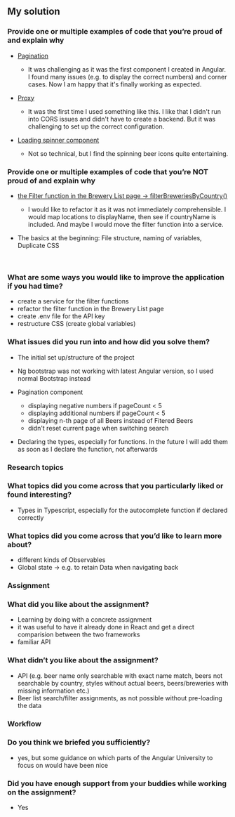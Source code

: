 
<h2>My solution</h2>
<h3>Provide one or multiple examples of code that you’re proud of and explain why</h3>
<ul>
<li><p><a href='https://gitlab.pxlwidgets.com/pxl.widgets-heroes/assignments/blob/block1_sybille/beerApp/src/app/components/pagination/pagination.component.ts'>Pagination</a></p>
<ul>
<li>It was challenging as it was the first component I created in Angular. I found many issues (e.g. to display the correct numbers) and corner cases. Now I am happy that it&#39;s finally working as expected.</li>

</ul>
</li>
<li><p><a href='https://gitlab.pxlwidgets.com/pxl.widgets-heroes/assignments/blob/block1_sybille/beerApp/proxy.conf.js'>Proxy</a></p>
<ul>
<li>It was the first time I used something like this. I like that I didn&#39;t  run into CORS issues and didn&#39;t have to create a backend. But it was challenging to set up the correct configuration.</li>

</ul>
</li>
<li><p><a href='https://gitlab.pxlwidgets.com/pxl.widgets-heroes/assignments/tree/block1_sybille/beerApp/src/app/components/loading'>Loading spinner component</a> </p>
<ul>
<li>Not so technical, but I find the spinning beer icons quite entertaining.</li>

</ul>
</li>

</ul>
<h3>Provide one or multiple examples of code that you’re NOT proud of and explain why</h3>
<ul>
<li><p><a href='https://gitlab.pxlwidgets.com/pxl.widgets-heroes/assignments/blob/block1_sybille/beerApp/src/app/pages/brewery/brewery-list/brewery-list.component.ts'>the Filter function in the Brewery List page → filterBreweriesByCountry()</a></p>
<ul>
<li>I would like to refactor it as it was not immediately comprehensible. I would map locations to displayName, then see if countryName is included. And maybe I would move the filter function into a service.</li>

</ul>
</li>
<li><p>The basics at the beginning: File structure, naming of variables, Duplicate CSS</p>
</li>

</ul>
<p>&nbsp;</p>
<h3>What are some ways you would like to improve the application if you had time?</h3>
<ul>
<li>create a service for the filter functions</li>
<li>refactor the filter function in the Brewery List page</li>
<li>create .env file for the API key</li>
<li>restructure CSS (create global variables)</li>

</ul>
<h3>What issues did you run into and how did you solve them?</h3>
<ul>
<li><p>The initial set up/structure of the project</p>
</li>
<li><p>Ng bootstrap was not working with latest Angular version, so I used normal Bootstrap instead</p>
</li>
<li><p>Pagination component</p>
<ul>
<li>displaying negative numbers if pageCount &lt; 5</li>
<li>displaying additional numbers if pageCount &lt; 5</li>
<li>displaying n-th page of all Beers instead of Fitered Beers</li>
<li>didn&#39;t reset current page when switching search</li>

</ul>
</li>
<li><p>Declaring the types, especially for functions. In the future I will add them as soon as I declare the function, not afterwards</p>
</li>

</ul>
<h3>Research topics</h3>
<h3>What topics did you come across that you particularly liked or found interesting?</h3>
<ul>
<li>Types in Typescript, especially for the autocomplete function if declared correctly</li>

</ul>
<h3>What topics did you come across that you’d like to learn more about?</h3>
<ul>
<li>different kinds of Observables </li>
<li>Global state → e.g. to retain Data when navigating back</li>

</ul>
<h3>Assignment</h3>
<h3>What did you like about the assignment?</h3>
<ul>
<li>Learning by doing with a concrete assignment </li>
<li>it was useful to have it already done in React and get a direct comparision between the two frameworks</li>
<li>familiar API</li>

</ul>
<h3>What didn’t you like about the assignment?</h3>
<ul>
<li>API (e.g. beer name only searchable with exact name match, beers not searchable by country, styles without actual beers, beers/breweries with missing information etc.) </li>
<li>Beer list search/filter assignments, as not possible without pre-loading the data</li>

</ul>
<h3>Workflow</h3>
<h3>Do you think we briefed you sufficiently?</h3>
<ul>
<li>yes, but some guidance on which parts of the Angular University to focus on would have been nice</li>

</ul>
<h3>Did you have enough support from your buddies while working on the assignment?</h3>
<ul>
<li>Yes</li>

</ul>

